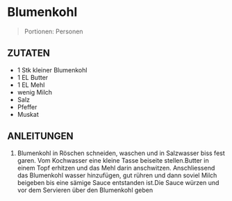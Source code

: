# Blumenkohl

> Portionen:  Personen

## ZUTATEN

* 1 Stk kleiner Blumenkohl
* 1 EL Butter
* 1 EL Mehl
* wenig Milch
* Salz
* Pfeffer
* Muskat

## ANLEITUNGEN

1. Blumenkohl in Röschen schneiden, waschen und in Salzwasser biss fest garen. Vom Kochwasser eine kleine Tasse beiseite stellen.Butter in einem Topf erhitzen und das Mehl darin anschwitzen. Anschliessend das Blumenkohl wasser hinzufügen, gut rühren und dann soviel Milch beigeben bis eine sämige Sauce entstanden ist.Die Sauce würzen und vor dem Servieren über den Blumenkohl geben
